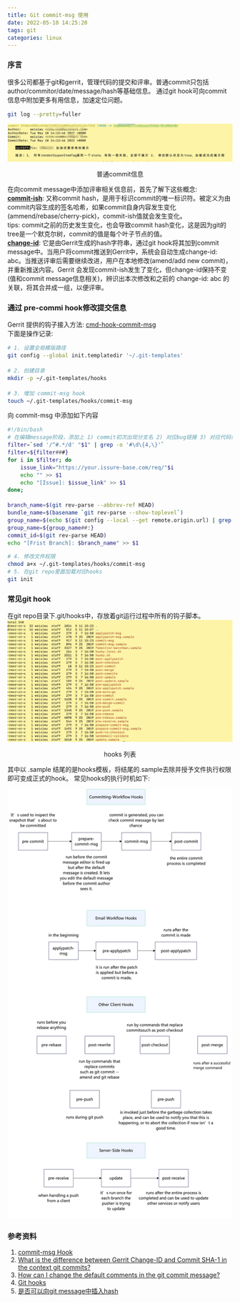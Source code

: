 ```yaml
---
title: Git commit-msg 使用
date: 2022-05-10 14:25:20
tags: git
categories: linux
---
```


### 序言
很多公司都基于git和gerrit，管理代码的提交和评审。普通commit只包括author/commitor/date/message/hash等基础信息。
通过git hook可向commit信息中附加更多有用信息，加速定位问题。

``` bash
git log --pretty=fuller
```
![日志信息](../images/git_log_fuller_message.jpg)
<p style="text-align: center;">普通commit信息</p>

在向commit message中添加评审相关信息前，首先了解下这些概念:   
**[commit-ish](https://stackoverflow.com/questions/23303549/what-are-commit-ish-and-tree-ish-in-git)**: 又称commit hash，是用于标识commit的唯一标识符。被定义为由commit内容生成的签名哈希，如果commit自身内容发生变化(ammend/rebase/cherry-pick)，commit-ish值就会发生变化。  
tips: commit之前的历史发生变化，也会导致commit hash变化，这是因为git的tree是一个默克尔树，commit的值是每个叶子节点的值。  
**[change-id](https://git.eclipse.org/r/Documentation/user-changeid.html)**: 它是由Gerrit生成的hash字符串，通过git hook将其加到commit 
message中。当用户将commit推送到Gerrit中，系统会自动生成change-id: abc。当推送评审后需要继续改进，用户在本地修改(amend/add new commit)，并重新推送内容。Gerrit 会发现commit-ish发生了变化，但change-id保持不变(值和commit message信息相关)，辨识出本次修改和之前的 change-id: abc 的关联，将其合并成一组，以便评审。  

### 通过 pre-commi hook修改提交信息
Gerrit 提供的钩子接入方法: [cmd-hook-commit-msg](https://gerrit-review.googlesource.com/Documentation/cmd-hook-commit-msg.html)  
下面是操作记录:  

``` bash
# 1. 设置全局模版路径
git config --global init.templatedir '~/.git-templates'

# 2. 创建目录
mkdir -p ~/.git-templates/hooks

# 3. 增加 commit-msg hook 
touch ~/.git-templates/hooks/commit-msg
```
向 commit-msg 中添加如下内容  
``` bash
#!/bin/bash
# 在编辑message阶段，添加上 1) commit初次出现分支名 2) 对应bug链接 3) 对应代码位置
filter=`sed '/^#.*/d' "$1" | grep -o '#\d\{4,\}'`
filter=${filter###}
for i in $filter; do
    issue_link="https://your.issure-base.com/req/"$i
    echo "" >> $1
    echo "[Issue]: $issue_link" >> $1
done;

branch_name=$(git rev-parse --abbrev-ref HEAD)
bundle_name=$(basename `git rev-parse --show-toplevel`)
group_name=$(echo $(git config --local --get remote.origin.url) | grep -oE ':([^/]*)')
group_name=${group_name##:}
commit_id=$(git rev-parse HEAD)
echo "[Frist Branch]: $branch_name" >> $1
```

``` bash
# 4. 修改文件权限
chmod a+x ~/.git-templates/hooks/commit-msg
# 5. 在git repo里面加载对应hooks
git init
```

### 常见git hook
在git repo目录下.git/hooks中，存放着git运行过程中所有的钩子脚本。
![git hooks](../images/git_hooks.jpg)
<p style="text-align: center;">hooks 列表</p>  
其中以 .sample 结尾的是hooks模板，将结尾的.sample去除并授予文件执行权限即可变成正式的hook。  
常见hooks的执行时机如下:  

![hooks timing](../images/commit-hooks.png)

### 参考资料
1. [commit-msg Hook](https://gerrit-review.googlesource.com/Documentation/cmd-hook-commit-msg.html)
2. [What is the difference between Gerrit Change-ID and Commit SHA-1 in the context git commits?](https://stackoverflow.com/questions/47808154/what-is-the-difference-between-gerrit-change-id-and-commit-sha-1-in-the-context)
3. [How can I change the default comments in the git commit message?](https://stackoverflow.com/questions/3966714/how-can-i-change-the-default-comments-in-the-git-commit-message)
4. [Git hooks](https://git-scm.com/book/en/v2/Customizing-Git-Git-Hooks)
5. [是否可以向git message中插入hash](https://stackoverflow.com/questions/3442874/in-git-how-can-i-write-the-current-commit-hash-to-a-file-in-the-same-commit)
